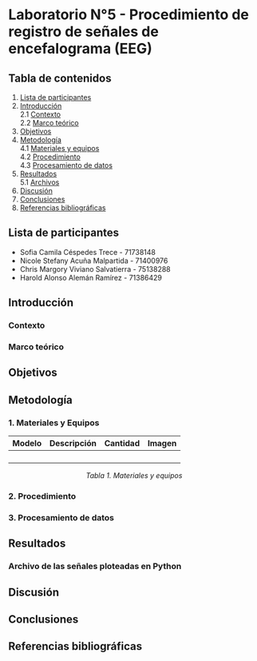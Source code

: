 # Laboratorio N°5 - Procedimiento de registro de señales de encefalograma (EEG)
## Tabla de contenidos
1. [Lista de participantes](#lista)
2. [Introducción](#introduccion)\
   2.1 [Contexto](#contexto)\
   2.2 [Marco teórico](#marco)
3. [Objetivos](#objetivos)
4. [Metodología](#metodologia)\
   4.1 [Materiales y equipos](#materiales)\
   4.2 [Procedimiento](#adquisicion)\
   4.3 [Procesamiento de datos](#procesamiento)
5. [Resultados](#resultados)\
   5.1 [Archivos](#archivos)
6. [Discusión](#discusion)
7. [Conclusiones](#conclusiones)
8. [Referencias bibliográficas](#referencias)

<a name="lista"></a>
## Lista de participantes
- Sofia Camila Céspedes Trece - 71738148
- Nicole Stefany Acuña Malpartida - 71400976
- Chris Margory Viviano Salvatierra - 75138288
- Harold Alonso Alemán Ramírez - 71386429
  
<a name="introduccion"></a>
## Introducción

<a name="contexto"></a>
### Contexto

<a name="marco"></a>
### Marco teórico


<a name="objetivos"></a>
## Objetivos

<a name="metodologia"></a>
## Metodología 


<a name="materiales"></a>
### 1. Materiales y Equipos
<div align="center">
	
|  **Modelo**  | **Descripción** | **Cantidad** | **Imagen** |
|:------------:|:---------------:|:------------:|:----------:|
||||
||||
||||
||||
<p align="center"><i>Tabla 1. Materiales y equipos </i></p>
</div>


<a name="adquisicion"></a>
### 2. Procedimiento


<a name="procesamiento"></a>
### 3. Procesamiento de datos

<a name="resultados"></a>
## Resultados


<a name="archivos"></a>
### Archivo de las señales ploteadas en Python
   
<a name="discusion"></a>
## Discusión

<a name="conclusiones"></a>
## Conclusiones

<a name="referencias"></a>
## Referencias bibliográficas

